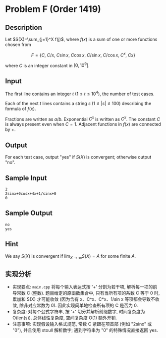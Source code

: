 # Problem F (Order 1419)

## Description

Let $S(X)=\sum_{j=1}^X f(j)$, where $f(x)$ is a sum of one or more functions chosen from

$$
F=\{C,\; C/x,\; C\sin x,\; C\cos x,\; C/\sin x,\; C/\cos x,\; C^x,\; Cx\}
$$

where $C$ is an integer constant in $[0,10^{9}]$.

## Input

The first line contains an integer $t$ $(1\le t\le 10^4)$, the number of test cases.

Each of the next $t$ lines contains a string $s$ $(1\le |s| \le 100)$ describing the formula of $f(x)$.

Fractions are written as $a/b$. Exponential $C^x$ is written as $C^x$. The constant $C$ is always present even when $C=1$. Adjacent functions in $f(x)$ are connected by $+$.

## Output

For each test case, output "yes" if $S(X)$ is convergent; otherwise output "no".

## Sample Input

``` log
2
2sinx+0cosx+4x+1/sinx+0
0
```

## Sample Output

``` log
no
yes
```

## Hint

We say $S(X)$ is convergent if $\lim_{X\to\infty} S(X)=A$ for some finite $A$.

## 实现分析

- 实现要点: `main.cpp` 将每个输入表达式按 '+' 分割为若干项, 解析每一项的前导常数 C (整数). 题目给定的原函数集合中, 只有当所有项的系数 C 等于 0 时, 累加和 S(X) 才可能收敛 (因为含有 x、C^x、C*x、1/sin x 等项都会导致不收敛, 除非对应常数为 0). 因此实现简单地检查所有项的 C 是否为 0.
- 复杂度: 对每个公式字符串, 按 '+' 切分并解析前缀数字, 时间复杂度为 O(len(s)). 总体线性复杂度, 空间复杂度 O(1) 额外开销.
- 注意事项: 实现假设输入格式规范, 常数 C 紧跟在项首部 (例如 "2sinx" 或 "0"), 并且使用 stoull 解析数字; 遇到字符串为 "0" 的特殊情况直接返回 yes.
